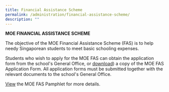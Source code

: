 ```yaml
---
title: Financial Assistance Scheme
permalink: /administration/financial-assistance-scheme/
description: ""
---
```

**MOE FINANCIAL ASSISTANCE SCHEME**

The objective of the MOE Financial Assistance Scheme (FAS) is to help needy Singaporean students to meet basic schooling expenses.  
  
Students who wish to apply for the MOE FAS can obtain the application form from the school's General Office, or [download](/files/fas_application%20form%20as%20at%2017oct2022.pdf)) a copy of the MOE FAS Application Form. All application forms must be submitted together with the relevant documents to the school's General Office.  
  
[View](/files/moe%20fas%20pamphlet%202023_revised.pdf) the MOE FAS Pamphlet for more details.